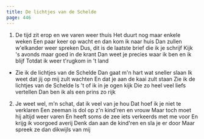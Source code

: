 ```yaml
---
title: De lichtjes van de Schelde 
page: 446
---  
```


1.  De tijd zit erop en we varen weer thuis
Het duurt nog maar enkele weken
Een paar keer op wacht en dan kom ik naar huis
Dan zullen w'elkander weer spreken
Dus, dit is de laatste brief die ik je schrijf
Kijk 's avonds maar goed in de krant
Dan weet je precies waar ik ben en ik blijf
Totdat ik weer t'rugkom in 't land


- Zie ik de lichtjes van de Schelde
Dan gaat m'n hart wat sneller slaan
Ik weet dat jij op mij zult wachten
En dat je aan de kaai zult staan
Zie ik de lichtjes van de Schelde
Is 't of ik in je ogen kijk
Die zo heel veel liefs vertellen
Dan ben ik als een prins zo rijk


2. Je weet wel, m'n schat, dat ik veel van je hou
Dat hoef ik je niet te verklaren
Een zeeman is dol op z'n kind'ren en vrouw
Maar toch moet hij altijd weer varen
En heeft soms de zee iets verkeerds met me voor
En krijg ik voorgoed averij
Denk dan aan de kind'ren en sla je er door
Maar spreek ze dan dikwijls van mij